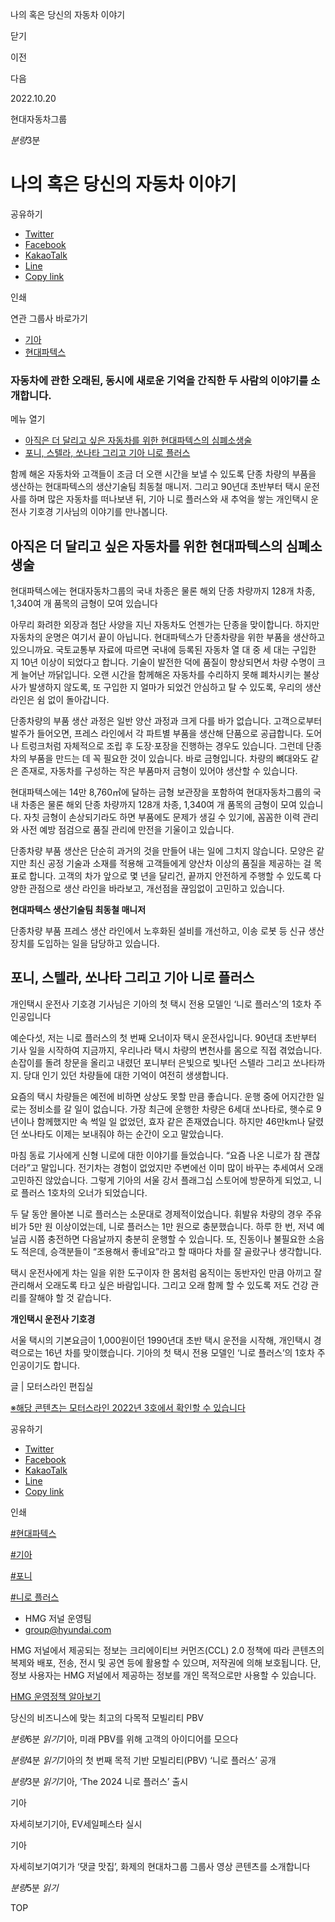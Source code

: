 나의 혹은 당신의 자동차 이야기






닫기

이전

다음

2022.10.20

현대자동차그룹


*분량*3분

# 나의 혹은 당신의 자동차 이야기

공유하기

* [Twitter](# "새창으로 열림")
* [Facebook](# "새창으로 열림")
* [KakaoTalk](# "새창으로 열림")
* [Line](# "새창으로 열림")
* [Copy link](#)

인쇄

연관 그룹사 바로가기

* [기아](http://www.kia.com)
* [현대파텍스](http://www.partecs.co.kr)



### 자동차에 관한 오래된, 동시에 새로운 기억을 간직한 두 사람의 이야기를 소개합니다.

메뉴 열기

* [아직은 더 달리고 싶은 자동차를 위한 현대파텍스의 심폐소생술](#target3)
* [포니, 스텔라, 쏘나타 그리고 기아 니로 플러스](#target6)




함께 해온 자동차와 고객들이 조금 더 오랜 시간을 보낼 수 있도록 단종 차량의 부품을 생산하는 현대파텍스의 생산기술팀 최동철 매니저. 그리고 90년대 초반부터 택시 운전사를 하며 많은 자동차를 떠나보낸 뒤, 기아 니로 플러스와 새 추억을 쌓는 개인택시 운전사 기호경 기사님의 이야기를 만나봅니다.

## 아직은 더 달리고 싶은 자동차를 위한 현대파텍스의 심폐소생술



현대파텍스에는 현대자동차그룹의 국내 차종은 물론 해외 단종 차량까지 128개 차종, 1,340여 개 품목의 금형이 모여 있습니다



아무리 화려한 외장과 첨단 사양을 지닌 자동차도 언젠가는 단종을 맞이합니다. 하지만 자동차의 운명은 여기서 끝이 아닙니다. 현대파텍스가 단종차량을 위한 부품을 생산하고 있으니까요. 국토교통부 자료에 따르면 국내에 등록된 자동차 열 대 중 세 대는 구입한 지 10년 이상이 되었다고 합니다. 기술이 발전한 덕에 품질이 향상되면서 차량 수명이 크게 늘어난 까닭입니다. 오랜 시간을 함께해온 자동차를 수리하지 못해 폐차시키는 불상사가 발생하지 않도록, 또 구입한 지 얼마가 되었건 안심하고 탈 수 있도록, 우리의 생산라인은 쉼 없이 돌아갑니다.

단종차량의 부품 생산 과정은 일반 양산 과정과 크게 다를 바가 없습니다. 고객으로부터 발주가 들어오면, 프레스 라인에서 각 파트별 부품을 생산해 단품으로 공급합니다. 도어나 트렁크처럼 자체적으로 조립 후 도장·포장을 진행하는 경우도 있습니다. 그런데 단종차의 부품을 만드는 데 꼭 필요한 것이 있습니다. 바로 금형입니다. 차량의 뼈대와도 같은 존재로, 자동차를 구성하는 작은 부품마저 금형이 있어야 생산할 수 있습니다.

현대파텍스에는 14만 8,760㎡에 달하는 금형 보관장을 포함하여 현대자동차그룹의 국내 차종은 물론 해외 단종 차량까지 128개 차종, 1,340여 개 품목의 금형이 모여 있습니다. 자칫 금형이 손상되기라도 하면 부품에도 문제가 생길 수 있기에, 꼼꼼한 이력 관리와 사전 예방 점검으로 품질 관리에 만전을 기울이고 있습니다.

단종차량 부품 생산은 단순히 과거의 것을 만들어 내는 일에 그치지 않습니다. 모양은 같지만 최신 공정 기술과 소재를 적용해 고객들에게 양산차 이상의 품질을 제공하는 걸 목표로 합니다. 고객의 차가 앞으로 몇 년을 달리건, 끝까지 안전하게 주행할 수 있도록 다양한 관점으로 생산 라인을 바라보고, 개선점을 끊임없이 고민하고 있습니다.

**현대파텍스 생산기술팀 최동철 매니저**

단종차량 부품 프레스 생산 라인에서 노후화된 설비를 개선하고, 이송 로봇 등 신규 생산 장치를 도입하는 일을 담당하고 있습니다.

## 포니, 스텔라, 쏘나타 그리고 기아 니로 플러스



개인택시 운전사 기호경 기사님은 기아의 첫 택시 전용 모델인 ‘니로 플러스’의 1호차 주인공입니다



예순다섯, 저는 니로 플러스의 첫 번째 오너이자 택시 운전사입니다. 90년대 초반부터 기사 일을 시작하여 지금까지, 우리나라 택시 차량의 변천사를 몸으로 직접 겪었습니다. 손잡이를 돌려 창문을 올리고 내렸던 포니부터 은빛으로 빛나던 스텔라 그리고 쏘나타까지. 당대 인기 있던 차량들에 대한 기억이 여전히 생생합니다.

요즘의 택시 차량들은 예전에 비하면 상상도 못할 만큼 좋습니다. 운행 중에 어지간한 일로는 정비소를 갈 일이 없습니다. 가장 최근에 운행한 차량은 6세대 쏘나타로, 햇수로 9년이나 함께했지만 속 썩일 일 없었던, 효자 같은 존재였습니다. 하지만 46만km나 달렸던 쏘나타도 이제는 보내줘야 하는 순간이 오고 말았습니다.

마침 동료 기사에게 신형 니로에 대한 이야기를 들었습니다. “요즘 나온 니로가 참 괜찮더라”고 말입니다. 전기차는 경험이 없었지만 주변에선 이미 많이 바꾸는 추세여서 오래 고민하진 않았습니다. 그렇게 기아의 서울 강서 플래그십 스토어에 방문하게 되었고, 니로 플러스 1호차의 오너가 되었습니다.

두 달 동안 몰아본 니로 플러스는 소문대로 경제적이었습니다. 휘발유 차량의 경우 주유비가 5만 원 이상이었는데, 니로 플러스는 1만 원으로 충분했습니다. 하루 한 번, 저녁 예닐곱 시쯤 충전하면 다음날까지 충분히 운행할 수 있습니다. 또, 진동이나 불필요한 소음도 적은데, 승객분들이 “조용해서 좋네요”라고 할 때마다 차를 잘 골랐구나 생각합니다.

택시 운전사에게 차는 일을 위한 도구이자 한 몸처럼 움직이는 동반자인 만큼 아끼고 잘 관리해서 오래도록 타고 싶은 바람입니다. 그리고 오래 함께 할 수 있도록 저도 건강 관리를 잘해야 할 것 같습니다.

**개인택시 운전사 기호경**

서울 택시의 기본요금이 1,000원이던 1990년대 초반 택시 운전을 시작해, 개인택시 경력으로는 16년 차를 맞이했습니다. 기아의 첫 택시 전용 모델인 ‘니로 플러스’의 1호차 주인공이기도 합니다.

글 | 모터스라인 편집실

[※해당 콘텐츠는 모터스라인 2022년 3호에서 확인할 수 있습니다](https://www.hyundai.co.kr/about-us/publications)



공유하기

* [Twitter](# "새창으로 열림")
* [Facebook](# "새창으로 열림")
* [KakaoTalk](# "새창으로 열림")
* [Line](# "새창으로 열림")
* [Copy link](#)

인쇄

[#현대파텍스](/tag/763)

[#기아](/tag/723)

[#포니](/tag/2405)

[#니로 플러스](/tag/2272)



* HMG 저널 운영팀
* [group@hyundai.com](mailto:group@hyundai.com)

HMG 저널에서 제공되는 정보는 크리에이티브 커먼즈(CCL) 2.0 정책에 따라 콘텐츠의 복제와 배포, 전송, 전시 및 공연 등에 활용할 수 있으며, 저작권에 의해 보호됩니다.
단, 정보 사용자는 HMG 저널에서 제공하는 정보를 개인 목적으로만 사용할 수 있습니다.

[HMG 운영정책 알아보기](/footer/operationRegist)

당신의 비즈니스에 맞는 최고의 다목적 모빌리티 PBV

*분량*6분 *읽기*기아, 미래 PBV를 위해 고객의 아이디어를 모으다

*분량*4분 *읽기*기아의 첫 번째 목적 기반 모빌리티(PBV) ‘니로 플러스’ 공개

*분량*3분 *읽기*기아, ‘The 2024 니로 플러스’ 출시

기아

 자세히보기기아, EV세일페스타 실시

기아

 자세히보기여기가 ‘댓글 맛집’, 화제의 현대차그룹 그룹사 영상 콘텐츠를 소개합니다

*분량*5분 *읽기*

TOP